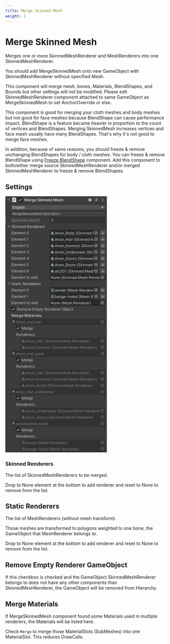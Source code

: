 ```yaml
---
title: Merge Skinned Mesh
weight: 1
---
```


# Merge Skinned Mesh

Merges one or more SkinnedMeshRenderer and MeshRenderers into one SkinnedMeshRenderer.

You should add MergeSkinnedMesh onto new GameObject with SkinnedMeshRenderer without specified Mesh.

This component will merge mesh, bones, Materials, BlendShapes, and Bounds but other settings will not be modified.
Please edit SkinnedMeshRenderer component attached to same GameObject as MergeSkinnedMesh to set AnchorOverride or else.

This component is good for merging your cloth meshes and body meshes but not good for face meshes because BlendShape can cause performance impact.
BlendShape is a feature became heavier in proportion to the count of vertices and BlendShapes.
Merging SkinnedMesh increases vertices and face mesh usually have many BlendShapes.
That's why it's not good to merge face meshes.

In addition, because of same reasons, you should freeze & remove unchanging BlendShapes for body / cloth meshes.
You can freeze & remove BlendShape using [Freeze BlendShape](../freeze-blendshape) component.
Add this component to both/either merge source SkinnedMeshRenderer and/or merged SkinnedMeshRenderer to freeze & remove BlendShapes.

## Settings

![component.png](component.png)

### Skinned Renderers

The list of SkinnedMeshRenderers to be merged.

Drop to None element at the bottom to add renderer and reset to None to remove from the list.

## Static Renderers

The list of MeshRenderers (without mesh transform).

Those meshes are transformed to polygons weighted to one bone, the GameObject that MeshRenderer belongs to.

Drop to None element at the bottom to add renderer and reset to None to remove from the list.

## Remove Empty Renderer GameObject

If this checkbox is checked and the GameObject SkinnedMeshRenderer belongs to does not have
any other components than SkinnedMeshRenderer, the GameObject will be removed from Hierarchy.

## Merge Materials

If MergeSkinnedMesh component found some Materials used in multiple renderers, the Materials will be listed here.

Check `Merge` to merge those MaterialSlots (SubMeshes) into one MaterialSlot. This reduces DrawCalls.
